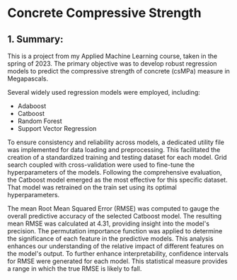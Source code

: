 # Concrete Compressive Strength

## 1. Summary:
This is a project from my Applied Machine Learning course, taken in the spring of 2023. The primary objective was to develop robust regression models to predict the compressive strength of concrete (csMPa) measure in Megapascals. 

Several widely used regression models were employed, including:
* Adaboost
* Catboost
* Random Forest
* Support Vector Regression

To ensure consistency and reliability across models, a dedicated utility file was implemented for data loading and preprocessing. This facilitated the creation of a standardized training and testing dataset for each model. Grid search coupled with cross-validation were used to fine-tune the hyperparameters of the models. Following the comprehensive evaluation, the Catboost model emerged as the most effective for this specific dataset. That model was retrained on the train set using its optimal hyperparameters. 

The mean Root Mean Squared Error (RMSE) was computed to gauge the overall predictive accuracy of the selected Catboost model. The resulting mean RMSE was calculated at 4.31, providing insight into the model's precision. The permutation importance function was applied to determine the significance of each feature in the predictive models. This analysis enhances our understanding of the relative impact of different features on the model's output. To further enhance interpretability, confidence intervals for RMSE were generated for each model. This statistical measure provides a range in which the true RMSE is likely to fall.
